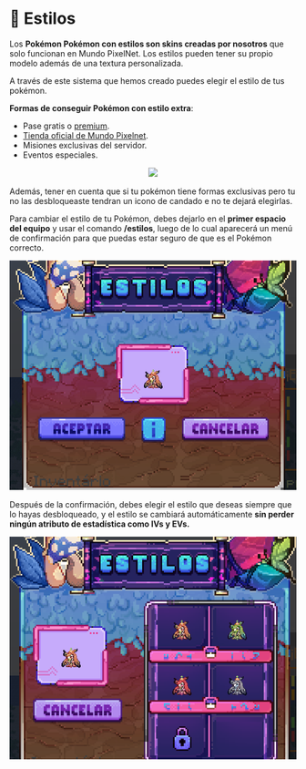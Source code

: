 # 🧬 Estilos

Los **Pokémon Pokémon con estilos son skins creadas por nosotros** que solo funcionan en Mundo PixelNet. Los estilos pueden tener su propio modelo además de una textura personalizada.

A través de este sistema que hemos creado puedes elegir el estilo de tus pokémon.

**Formas de conseguir Pokémon con estilo extra**:
- Pase gratis o [premium](https://tienda.mundopixelnet.com/category/servidor-escarlata-3).
- [Tienda oficial de Mundo Pixelnet](https://tienda.mundopixelnet.com/category/servidor-escarlata-1).
- Misiones exclusivas del servidor.
- Eventos especiales.

<div style="text-align: center">
<img src="../images/pokemon/temporada-1/estacional-formas">
</div>

Además, tener en cuenta que si tu pokémon tiene formas exclusivas pero tu no las desbloqueaste tendran un icono de candado e no te dejará elegirlas.


Para cambiar el estilo de tu Pokémon, debes dejarlo en el **primer espacio del equipo** y usar el comando **/estilos**, luego de lo cual aparecerá un menú de confirmación para que puedas estar seguro de que es el Pokémon correcto.

<div style="text-align: center">
<img src="../images/funciones/estilos/MPN-estilos1.png">
</div>

Después de la confirmación, debes elegir el estilo que deseas siempre que lo hayas desbloqueado, y el estilo se cambiará automáticamente **sin perder ningún atributo de estadística como IVs y EVs.**

<div style="text-align: center">
<img src="../images/funciones/estilos/MPN-estilos2.png">
</div>
